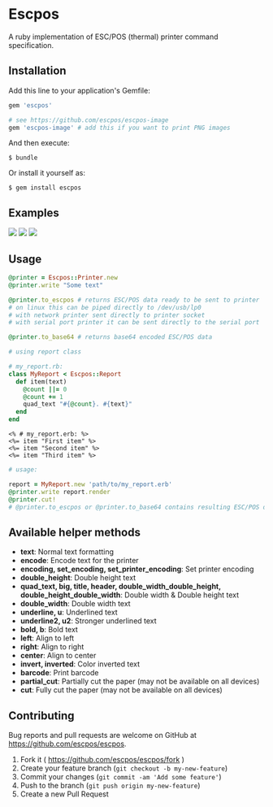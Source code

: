 # Escpos

A ruby implementation of ESC/POS (thermal) printer command specification.

## Installation

Add this line to your application's Gemfile:

```ruby
gem 'escpos'

# see https://github.com/escpos/escpos-image
gem 'escpos-image' # add this if you want to print PNG images
```

And then execute:

    $ bundle

Or install it yourself as:

    $ gem install escpos

## Examples

![](https://github.com/escpos/escpos/blob/master/examples/IMG_20160608_001339_HDR.jpg)
![](https://github.com/escpos/escpos/blob/master/examples/IMG_20160610_161302_HDR.jpg)
![](https://github.com/escpos/escpos/blob/master/examples/IMG_20160610_204358_HDR.jpg)

## Usage

```ruby
@printer = Escpos::Printer.new
@printer.write "Some text"

@printer.to_escpos # returns ESC/POS data ready to be sent to printer
# on linux this can be piped directly to /dev/usb/lp0
# with network printer sent directly to printer socket
# with serial port printer it can be sent directly to the serial port

@printer.to_base64 # returns base64 encoded ESC/POS data

# using report class

# my_report.rb:
class MyReport < Escpos::Report
  def item(text)
    @count ||= 0
    @count += 1
    quad_text "#{@count}. #{text}"
  end
end

```

```erb
<% # my_report.erb: %>
<%= item "First item" %>
<%= item "Second item" %>
<%= item "Third item" %>
```

```ruby
# usage:

report = MyReport.new 'path/to/my_report.erb'
@printer.write report.render
@printer.cut!
# @printer.to_escpos or @printer.to_base64 contains resulting ESC/POS data
```

## Available helper methods

- **text**: Normal text formatting
- **encode**: Encode text for the printer
- **encoding, set_encoding, set_printer_encoding**: Set printer encoding
- **double_height**: Double height text
- **quad_text, big, title, header, double_width_double_height, double_height_double_width**: Double width & Double height text
- **double_width**: Double width text
- **underline, u**: Underlined text
- **underline2, u2**: Stronger underlined text
- **bold, b**: Bold text
- **left**: Align to left
- **right**: Align to right
- **center**: Align to center
- **invert, inverted**: Color inverted text
- **barcode**: Print barcode
- **partial_cut**: Partially cut the paper (may not be available on all devices)
- **cut**: Fully cut the paper (may not be available on all devices)

## Contributing

Bug reports and pull requests are welcome on GitHub at https://github.com/escpos/escpos.

1. Fork it ( https://github.com/escpos/escpos/fork )
2. Create your feature branch (`git checkout -b my-new-feature`)
3. Commit your changes (`git commit -am 'Add some feature'`)
4. Push to the branch (`git push origin my-new-feature`)
5. Create a new Pull Request

